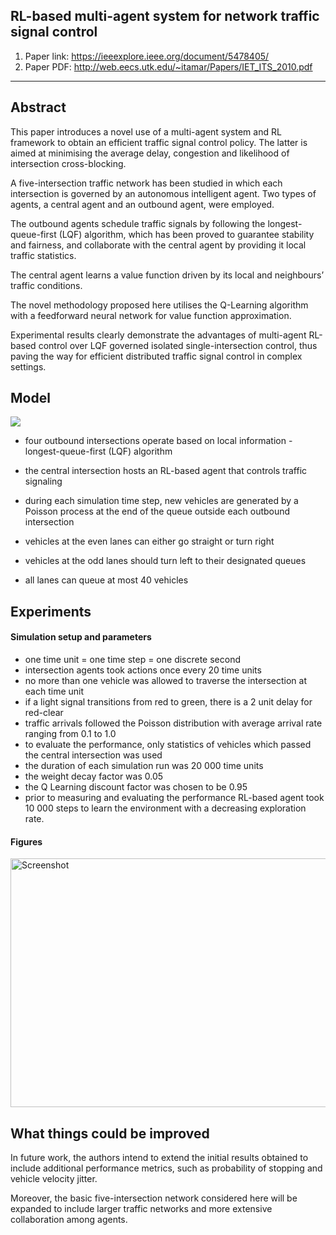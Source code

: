 ## RL-based multi-agent system for network traffic signal control

1. Paper link: https://ieeexplore.ieee.org/document/5478405/
2. Paper PDF: http://web.eecs.utk.edu/~itamar/Papers/IET_ITS_2010.pdf

-----

## Abstract

This paper introduces a novel use of a multi-agent system and RL framework to obtain an efficient traffic signal control policy. The latter is aimed at minimising the average delay, congestion and likelihood of intersection cross-blocking. 

A five-intersection traffic network has been studied in which each intersection is governed by an autonomous intelligent agent. Two types of agents, a central agent and an outbound agent, were employed. 

The outbound agents schedule traffic signals by following the longest-queue-first (LQF) algorithm, which has been proved to guarantee stability and fairness, and collaborate with the central agent by providing it local traffic statistics. 

The central agent learns a value function driven by its local and neighbours’ traffic conditions. 

The novel methodology proposed here utilises the Q-Learning algorithm with a feedforward neural network for value function approximation. 

Experimental results clearly demonstrate the advantages of multi-agent RL-based control over LQF governed isolated single-intersection control, thus paving the way for efficient distributed traffic signal control in complex settings.


## Model
<img src="https://i.paste.pics/56AVN.png">

* four outbound intersections operate based on local information -longest-queue-first (LQF) algorithm
* the central intersection hosts an RL-based agent that controls traffic signaling

* during each simulation time step, new vehicles are generated by a Poisson process at the end of the queue outside each outbound intersection
* vehicles at the even lanes can either go straight or turn right
* vehicles at the odd lanes should turn left to their designated queues
* all lanes can queue at most 40 vehicles


## Experiments

#### Simulation setup and parameters
* one time unit = one time step = one discrete second
* intersection agents took actions once every 20 time units
* no more than one vehicle was allowed to traverse the intersection at each time unit
* if a light signal transitions from red to green, there is a 2 unit delay for red-clear
* traffic arrivals followed the Poisson distribution with average arrival rate ranging from 0.1 to 1.0
* to evaluate the performance, only statistics of vehicles which passed the central intersection was used
* the duration of each simulation run was 20 000 time units
* the weight decay factor was 0.05
* the Q Learning discount factor was chosen to be 0.95
* prior to measuring and evaluating the performance RL-based agent took 10 000 steps to learn the environment with a decreasing exploration rate.

#### Figures
<img src="https://i.paste.pics/56B3H.png" width="1000" height="398" alt="Screenshot">

## What things could be improved

In future work, the authors intend to extend the initial results obtained to include additional performance metrics,
such as probability of stopping and vehicle velocity jitter. 

Moreover, the basic five-intersection network considered
here will be expanded to include larger traffic networks and more extensive collaboration among agents.
